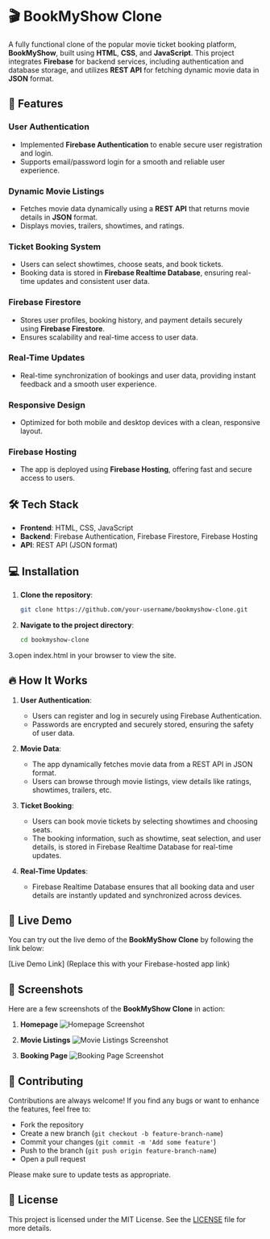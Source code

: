 # 🎬 BookMyShow Clone

A fully functional clone of the popular movie ticket booking platform, **BookMyShow**, built using **HTML**, **CSS**, and **JavaScript**. This project integrates **Firebase** for backend services, including authentication and database storage, and utilizes **REST API** for fetching dynamic movie data in **JSON** format.

## 🚀 Features

### **User Authentication**
- Implemented **Firebase Authentication** to enable secure user registration and login.
- Supports email/password login for a smooth and reliable user experience.

### **Dynamic Movie Listings**
- Fetches movie data dynamically using a **REST API** that returns movie details in **JSON** format.
- Displays movies, trailers, showtimes, and ratings.

### **Ticket Booking System**
- Users can select showtimes, choose seats, and book tickets.
- Booking data is stored in **Firebase Realtime Database**, ensuring real-time updates and consistent user data.

### **Firebase Firestore**
- Stores user profiles, booking history, and payment details securely using **Firebase Firestore**.
- Ensures scalability and real-time access to user data.

### **Real-Time Updates**
- Real-time synchronization of bookings and user data, providing instant feedback and a smooth user experience.

### **Responsive Design**
- Optimized for both mobile and desktop devices with a clean, responsive layout.

### **Firebase Hosting**
- The app is deployed using **Firebase Hosting**, offering fast and secure access to users.

## 🛠️ Tech Stack

- **Frontend**: HTML, CSS, JavaScript
- **Backend**: Firebase Authentication, Firebase Firestore, Firebase Hosting
- **API**: REST API (JSON format)

## 💻 Installation

1. **Clone the repository**:
   ```bash
   git clone https://github.com/your-username/bookmyshow-clone.git
2. **Navigate to the project directory**:
   ```bash
   cd bookmyshow-clone
3.open index.html in your browser to view the site.


## 🔥 How It Works

1. **User Authentication**: 
   - Users can register and log in securely using Firebase Authentication.
   - Passwords are encrypted and securely stored, ensuring the safety of user data.

2. **Movie Data**: 
   - The app dynamically fetches movie data from a REST API in JSON format.
   - Users can browse through movie listings, view details like ratings, showtimes, trailers, etc.

3. **Ticket Booking**: 
   - Users can book movie tickets by selecting showtimes and choosing seats.
   - The booking information, such as showtime, seat selection, and user details, is stored in Firebase Realtime Database for real-time updates.

4. **Real-Time Updates**: 
   - Firebase Realtime Database ensures that all booking data and user details are instantly updated and synchronized across devices.

## 🔗 Live Demo

You can try out the live demo of the **BookMyShow Clone** by following the link below:

[Live Demo Link] (Replace this with your Firebase-hosted app link)

## 📸 Screenshots

Here are a few screenshots of the **BookMyShow Clone** in action:

1. **Homepage**
   ![Homepage Screenshot](https://github.com/ThiruvidhiRevanth/Book-My-Show-Clone/blob/main/img/homescreen.png?raw=true)

2. **Movie Listings**
   ![Movie Listings Screenshot](https://github.com/ThiruvidhiRevanth/Book-My-Show-Clone/blob/main/img/Movielist.png?raw=true)

3. **Booking Page**
   ![Booking Page Screenshot](https://github.com/ThiruvidhiRevanth/Book-My-Show-Clone/blob/main/img/book.png?raw=true)

## 🤝 Contributing

Contributions are always welcome! If you find any bugs or want to enhance the features, feel free to:

- Fork the repository
- Create a new branch (`git checkout -b feature-branch-name`)
- Commit your changes (`git commit -m 'Add some feature'`)
- Push to the branch (`git push origin feature-branch-name`)
- Open a pull request

Please make sure to update tests as appropriate.

## 📜 License

This project is licensed under the MIT License. See the [LICENSE](LICENSE) file for more details.

